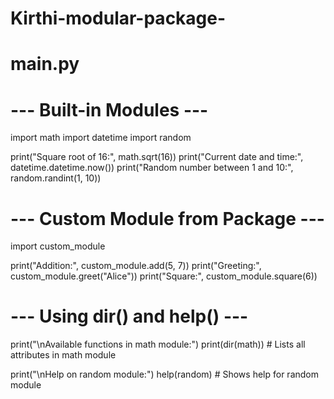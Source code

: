 # Kirthi-modular-package-
# main.py

# --- Built-in Modules ---
import math
import datetime
import random

print("Square root of 16:", math.sqrt(16))
print("Current date and time:", datetime.datetime.now())
print("Random number between 1 and 10:", random.randint(1, 10))

# --- Custom Module from Package ---
import custom_module

print("Addition:", custom_module.add(5, 7))
print("Greeting:", custom_module.greet("Alice"))
print("Square:", custom_module.square(6))

# --- Using dir() and help() ---
print("\nAvailable functions in math module:")
print(dir(math))  # Lists all attributes in math module

print("\nHelp on random module:")
help(random)      # Shows help for random module
